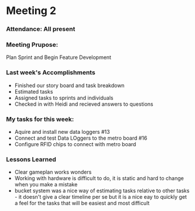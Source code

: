 # Meeting 2

### Attendance: All present

### Meeting Prupose:
Plan Sprint and Begin Feature Development

### Last week's Accomplishments
- Finished our story board and task breakdown
- Estimated tasks 
- Assigned tasks to sprints and individuals
- Checked in with Heidi and recieved answers to questions

### My tasks for this week:
- Aquire and install new data loggers #13
- Connect and test Data LOggers to the metro board #16
- Configure RFID chips to connect with metro board

### Lessons Learned
 - Clear gameplan works wonders
 - Working with hardware is difficult to do, it is static and hard to change when you make a mistake
 - bucket system was a nice way of estimating tasks relative to other tasks - it doesn't give a clear timeline per se
   but it is a nice eay to quickly get a feel for the tasks that will be easiest and most difficult
